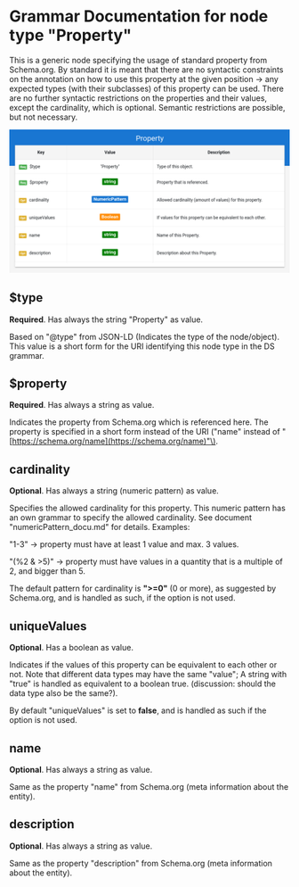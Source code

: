 # Grammar Documentation for node type "Property"

This is a generic node specifying the usage of standard property from Schema.org. By standard it is meant that there are no syntactic constraints on the annotation on how to use this property at the given position -&gt; any expected types \(with their subclasses\) of this property can be used. There are no further syntactic restrictions on the properties and their values, except the cardinality, which is optional. Semantic restrictions are possible, but not necessary.

![Syntax diagram](../../../../.gitbook/assets/Property.png)

## $type

**Required**. Has always the string "Property" as value.

Based on "@type" from JSON-LD \(Indicates the type of the node/object\). This value is a short form for the URI identifying this node type in the DS grammar.

## $property

**Required**. Has always a string as value.

Indicates the property from Schema.org which is referenced here. The property is specified in a short form instead of the URI \("name" instead of "[https://schema.org/name](https://schema.org/name)"\).

## cardinality

**Optional**. Has always a string \(numeric pattern\) as value.

Specifies the allowed cardinality for this property. This numeric pattern has an own grammar to specify the allowed cardinality. See document "numericPattern\_docu.md" for details. Examples:

"1-3" -&gt; property must have at least 1 value and max. 3 values.

"\(%2 & &gt;5\)" -&gt; property must have values in a quantity that is a multiple of 2, and bigger than 5.

The default pattern for cardinality is **"&gt;=0"** \(0 or more\), as suggested by Schema.org, and is handled as such, if the option is not used.

## uniqueValues

**Optional**. Has a boolean as value.

Indicates if the values of this property can be equivalent to each other or not. Note that different data types may have the same "value"; A string with "true" is handled as equivalent to a boolean true. \(discussion: should the data type also be the same?\).

By default "uniqueValues" is set to **false**, and is handled as such if the option is not used.

## name

**Optional**. Has always a string as value.

Same as the property "name" from Schema.org \(meta information about the entity\).

## description

**Optional**. Has always a string as value.

Same as the property "description" from Schema.org \(meta information about the entity\).


